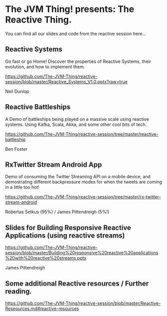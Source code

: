 # The JVM Thing! presents: The Reactive Thing.

You can find all our slides and code from the reactive session here...

## Reactive Systems ##

Go fast or go Home! Discover the properties of Reactive Systems, their evolution, and how to implement them.

https://github.com/The-JVM-Thing/reactive-session/blob/master/Reactive_Systems_V1.0.pptx?raw=true

Neil Dunlop

## Reactive Battleships ## 

A Demo of battleships being played on a massive scale using reactive systems. Using Kafka, Scala, Akka, and some other cool bits of tech.

https://github.com/The-JVM-Thing/reactive-session/tree/master/reactive-battleship

Ben Foster


## RxTwitter Stream Android App ## 

Demo of consuming the Twitter Streaming API on a mobile device, and demostrating different backpressure modes for when the tweets are coming in a little too hot!

https://github.com/The-JVM-Thing/reactive-session/tree/master/rx-twitter-stream-android

Robertas Setkus (95%) / James Pittendreigh (5%!)

## Slides for Building Responsive Reactive Applications (using reactive streams) ##

https://github.com/The-JVM-Thing/reactive-session/blob/master/Building%20responsive%20reactive%20applications%20with%20reactive%20streams.pptx

James Pittendreigh

## Some additional Reactive resources / Further reading. ##
https://github.com/The-JVM-Thing/reactive-session/blob/master/Reactive-Reseources.md#reactive-resources
